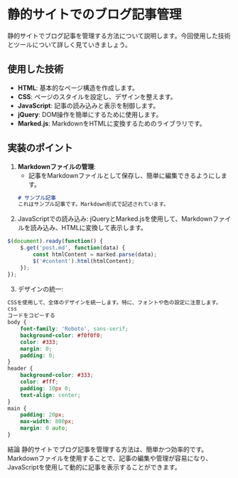 # 静的サイトでのブログ記事管理

静的サイトでブログ記事を管理する方法について説明します。今回使用した技術とツールについて詳しく見ていきましょう。

## 使用した技術

- **HTML**: 基本的なページ構造を作成します。
- **CSS**: ページのスタイルを設定し、デザインを整えます。
- **JavaScript**: 記事の読み込みと表示を制御します。
- **jQuery**: DOM操作を簡単にするために使用します。
- **Marked.js**: MarkdownをHTMLに変換するためのライブラリです。

## 実装のポイント

1. **Markdownファイルの管理**:
   - 記事をMarkdownファイルとして保存し、簡単に編集できるようにします。
   ```markdown
   # サンプル記事
   これはサンプル記事です。Markdown形式で記述されています。
   ```
2. JavaScriptでの読み込み:
jQueryとMarked.jsを使用して、Markdownファイルを読み込み、HTMLに変換して表示します。

```javascript
$(document).ready(function() {
    $.get('post.md', function(data) {
        const htmlContent = marked.parse(data);
        $('#content').html(htmlContent);
    });
});
```

3. デザインの統一:
```css
CSSを使用して、全体のデザインを統一します。特に、フォントや色の設定に注意します。
css
コードをコピーする
body {
    font-family: 'Roboto', sans-serif;
    background-color: #f0f0f0;
    color: #333;
    margin: 0;
    padding: 0;
}
header {
    background-color: #333;
    color: #fff;
    padding: 10px 0;
    text-align: center;
}
main {
    padding: 20px;
    max-width: 800px;
    margin: 0 auto;
}
```
結論
静的サイトでブログ記事を管理する方法は、簡単かつ効率的です。Markdownファイルを使用することで、記事の編集や管理が容易になり、JavaScriptを使用して動的に記事を表示することができます。